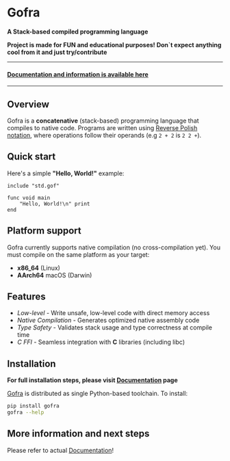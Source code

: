 # Gofra

**A Stack-based compiled programming language**

**Project is made for FUN and educational purposes! Don`t expect anything cool from it and just try/contribute**

---
#### [Documentation and information is available here](https://kirillzhosul.github.io/gofra)
---

## Overview
Gofra is a **concatenative** (stack-based) programming language that compiles to native code. 
Programs are written using [Reverse Polish notation](https://en.wikipedia.org/wiki/Reverse_Polish_notation), where operations follow their operands (e.g `2 + 2` is `2 2 +`).

## Quick start

Here's a simple **"Hello, World!"** example:
```gofra
include "std.gof"

func void main
    "Hello, World!\n" print
end
```

## Platform support
Gofra currently supports native compilation (no cross-compilation yet). You must compile on the same platform as your target:

- **x86_64** (Linux)
- **AArch64** macOS (Darwin)

## Features
- *Low-level* - Write unsafe, low-level code with direct memory access
- *Native Compilation* - Generates optimized native assembly code
- *Type Safety* - Validates stack usage and type correctness at compile time
- *C FFI* - Seamless integration with **C** libraries (including libc)

## Installation

**For full installation steps, please visit [Documentation](https://kirillzhosul.github.io/gofra) page**

[Gofra](https://github.com/kirillzhosul/gofra) is distributed as single Python-based toolchain. To install:

```bash
pip install gofra
gofra --help
```


## More information and next steps

Please refer to actual [Documentation](https://kirillzhosul.github.io/gofra)!